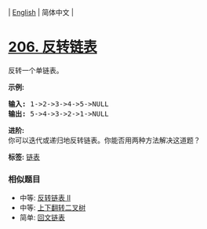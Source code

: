 | [English](README_EN.md) | 简体中文 |

# [206. 反转链表](https://leetcode-cn.com/problems/reverse-linked-list)
<p>反转一个单链表。</p>

<p><strong>示例:</strong></p>

<pre><strong>输入:</strong> 1-&gt;2-&gt;3-&gt;4-&gt;5-&gt;NULL
<strong>输出:</strong> 5-&gt;4-&gt;3-&gt;2-&gt;1-&gt;NULL</pre>

<p><strong>进阶:</strong><br>
你可以迭代或递归地反转链表。你能否用两种方法解决这道题？</p>

**标签:**  [链表](https://leetcode-cn.com/tag/linked-list) 
 ### 相似题目
- 中等:	[反转链表 II](https://leetcode-cn.com/problems/reverse-linked-list-ii) 
- 中等:	[上下翻转二叉树](https://leetcode-cn.com/problems/binary-tree-upside-down) 
- 简单:	[回文链表](https://leetcode-cn.com/problems/palindrome-linked-list) 
